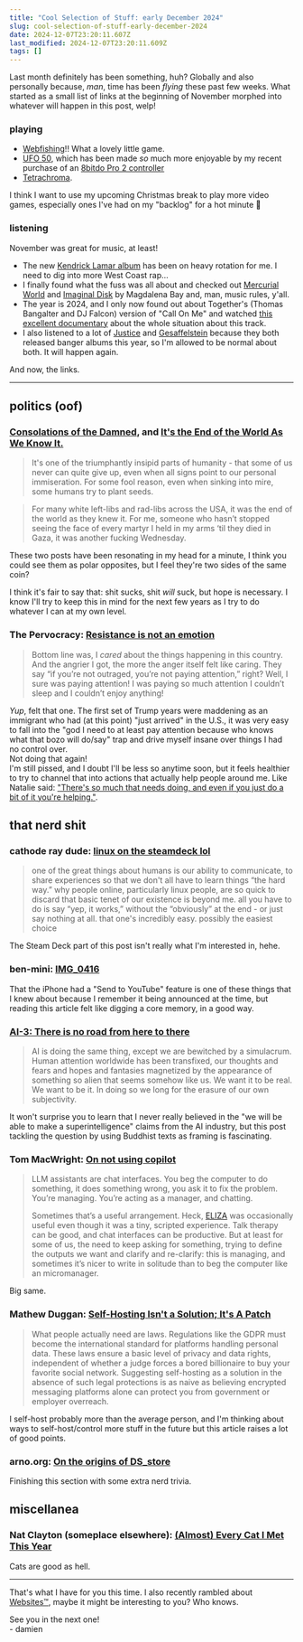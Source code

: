 ```yaml
---
title: "Cool Selection of Stuff: early December 2024"
slug: cool-selection-of-stuff-early-december-2024
date: 2024-12-07T23:20:11.607Z
last_modified: 2024-12-07T23:20:11.609Z
tags: []
---
```


Last month definitely has been something, huh? Globally and also personally because, _man_, time has been _flying_ these past few weeks. What started as a small list of links at the beginning of November morphed into whatever will happen in this post, welp!

### playing

- [Webfishing](https://store.steampowered.com/app/3146520/WEBFISHING/)!! What a lovely little game.
- [UFO 50](https://50games.fun/), which has been made _so_ much more enjoyable by my recent purchase of an [8bitdo Pro 2 controller](https://www.8bitdo.com/pro2/)
- [Tetrachroma](https://store.steampowered.com/app/2702490/TETRACHROMA/).

I think I want to use my upcoming Christmas break to play more video games, especially ones I've had on my "backlog" for a hot minute 😤

### listening

November was great for music, at least!

- The new [Kendrick Lamar album](https://my-gnx.com/) has been on heavy rotation for me. I need to dig into more West Coast rap...
- I finally found what the fuss was all about and checked out [Mercurial World](https://magdalenabay.bandcamp.com/album/mercurial-world) and [Imaginal Disk](https://magdalenabay.bandcamp.com/album/imaginal-disk) by Magdalena Bay and, man, music rules, y'all.
- The year is 2024, and I only now found out about Together's (Thomas Bangalter and DJ Falcon) version of "Call On Me" and watched [this excellent documentary](https://www.youtube.com/watch?v=wyYAiU4DKUY) about the whole situation about this track.
- I also listened to a lot of [Justice](https://etjusticepourtous.bandcamp.com/album/hyperdrama) and [Gesaffelstein](https://gesaffelstein.lnk.to/GAMMA) because they both released banger albums this year, so I'm allowed to be normal about both. It will happen again.

And now, the links.

---

## politics (oof)

### [Consolations of the Damned](https://aevangeline.substack.com/p/consolations-of-the-damned), and [It's the End of the World As We Know It.](https://offb.substack.com/p/its-the-end-of-the-world-as-we-know)

> It's one of the triumphantly insipid parts of humanity - that some of us never can quite give up, even when all signs point to our personal immiseration. For some fool reason, even when sinking into mire, some humans try to plant seeds.

> For many white left-libs and rad-libs across the USA, it was the end of the world as they knew it. For me, someone who hasn’t stopped seeing the face of every martyr I held in my arms ‘til they died in Gaza, it was another fucking Wednesday.

These two posts have been resonating in my head for a minute, I think you could see them as polar opposites, but I feel they're two sides of the same coin?

I think it's fair to say that: shit sucks, shit _will_ suck, but hope is necessary. I know I'll try to keep this in mind for the next few years as I try to do whatever I can at my own level.

### The Pervocracy: [Resistance is not an emotion](https://pervocracy.com/essays/resistance-is-not-an-emotion/)

> Bottom line was, I _cared_ about the things happening in this country. And the angrier I got, the more the anger itself felt like caring. They say “if you’re not outraged, you’re not paying attention,” right? Well, I sure was paying attention! I was paying so much attention I couldn’t sleep and I couldn’t enjoy anything!

_Yup_, felt that one. The first set of Trump years were maddening as an immigrant who had (at this point) "just arrived" in the U.S., it was very easy to fall into the "god I need to at least pay attention because who knows what that bozo will do/say" trap and drive myself insane over things I had no control over.  
Not doing that again!  
I'm still pissed, and I doubt I'll be less so anytime soon, but it feels healthier to try to channel that into actions that actually help people around me. Like Natalie said: ["There's so much that needs doing, and even if you just do a bit of it you're helping."](https://nex-3.com/blog/the-thing-about-making-the/).

## that nerd shit

### cathode ray dude: [linux on the steamdeck lol](https://blog.cathoderaydude.com/doku.php?id=blog:linux_on_the_steamdeck_lol)

> one of the great things about humans is our ability to communicate, to share experiences so that we don't all have to learn things “the hard way.” why people online, particularly linux people, are so quick to discard that basic tenet of our existence is beyond me. all you have to do is say “yep, it works,” without the “obviously” at the end - or just say nothing at all. that one's incredibly easy. possibly the easiest choice

The Steam Deck part of this post isn't really what I'm interested in, hehe.

### ben-mini: [IMG_0416](https://ben-mini.github.io/2024/img-0416)

That the iPhone had a "Send to YouTube" feature is one of these things that I knew about because I remember it being announced at the time, but reading this article felt like digging a core memory, in a good way.

### [AI-3: There is no road from here to there](https://discourse.suttacentral.net/t/ai-3-there-is-no-road-from-here-to-there/33426)

> AI is doing the same thing, except we are bewitched by a simulacrum. Human attention worldwide has been transfixed, our thoughts and fears and hopes and fantasies magnetized by the appearance of something so alien that seems somehow like us. We want it to be real. We want to be it. In doing so we long for the erasure of our own subjectivity.

It won't surprise you to learn that I never really believed in the "we will be able to make a superintelligence" claims from the AI industry, but this post tackling the question by using Buddhist texts as framing is fascinating.

### Tom MacWright: [On not using copilot](https://macwright.com/2024/11/20/not-using-copilot.html)

> LLM assistants are chat interfaces. You beg the computer to do something, it does something wrong, you ask it to fix the problem. You’re managing. You’re acting as a manager, and chatting.
>
> Sometimes that’s a useful arrangement. Heck, [ELIZA](https://en.wikipedia.org/wiki/ELIZA) was occasionally useful even though it was a tiny, scripted experience. Talk therapy can be good, and chat interfaces can be productive. But at least for some of us, the need to keep asking for something, trying to define the outputs we want and clarify and re-clarify: this is managing, and sometimes it’s nicer to write in solitude than to beg the computer like an micromanager.

Big same.

### Mathew Duggan: [Self-Hosting Isn't a Solution; It's A Patch](https://matduggan.com/self-hosting-isnt-a-solution-its-a-patch/)

> What people actually need are laws. Regulations like the GDPR must become the international standard for platforms handling personal data. These laws ensure a basic level of privacy and data rights, independent of whether a judge forces a bored billionaire to buy your favorite social network. Suggesting self-hosting as a solution in the absence of such legal protections is as naive as believing encrypted messaging platforms alone can protect you from government or employer overreach.

I self-host probably more than the average person, and I'm thinking about ways to self-host/control more stuff in the future but this article raises a lot of good points.

### arno.org: [On the origins of DS_store](https://www.arno.org/on-the-origins-of-ds-store)

Finishing this section with some extra nerd trivia.

## miscellanea

### Nat Clayton (someplace elsewhere): [(Almost) Every Cat I Met This Year](https://blog.someplace-else.xyz/almost-every-cat/)

Cats are good as hell.

---

That's what I have for you this time. I also recently rambled about [Websites™️](https://damien.zone/thoughts-about-mastodon-and-the-new-twitter/), maybe it might be interesting to you? Who knows.

See you in the next one!  
\- damien
